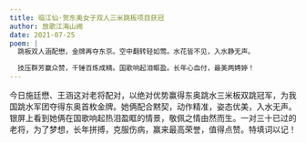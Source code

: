 ```yaml
---
title: 临江仙·贺东奥女子双人三米跳板项目获冠
author: 放歌江海山阙
date: 2021-07-25
poem: |
  跳板双人涵配懋，金牌再夺东京。空中翻转轻如莺。水花皆不见，入水静无声。

  技压群芳赢众赞，千锤百炼成精。国歌响起泪眶盈。长年心血付，最美两娉婷！
---
```


今日施廷懋、王涵这对老将配对，以绝对优势赢得东奥跳水三米板双跳冠军，为我国跳水军团夺得东奥首枚金牌。她俩配合黙契，动作精准，姿态优美，入水无声。银屏上看到她俩在国歌响起热泪盈眶的情景，敬佩之情由然而生。一对三十已过的老将，为了梦想，长年拼搏，克服伤病，赢来最高荣誉，值得点赞。特填词以记！
